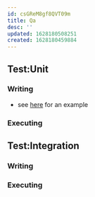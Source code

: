 ```yaml
---
id: csGReM8gf8QVT09m
title: Qa
desc: ''
updated: 1628180508251
created: 1628180459884
---
```



## Test:Unit

### Writing
<!-- Writing unit test -->
- see [here](https://github.com/dendronhq/dendron/blob/master/packages/engine-test-utils/src/__tests__/dendron-cli/commands/seedCLICommand.spec.ts#L1:L1) for an example

### Executing
<!-- Running unit test -->

## Test:Integration

### Writing

### Executing

